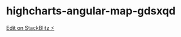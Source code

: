 # highcharts-angular-map-gdsxqd

[Edit on StackBlitz ⚡️](https://stackblitz.com/edit/highcharts-angular-map-gdsxqd)